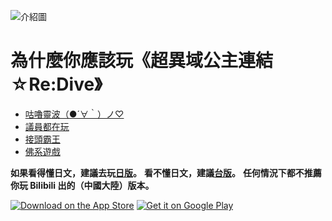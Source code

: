 ![介紹圖](http://www.princessconnect.so-net.tw/images/ft_pic01.png)

# 為什麼你應該玩《超異域公主連結☆Re:Dive》

- [咕嚕靈波（●´∀｀）ノ♡](https://www.youtube.com/watch?v=1sxGsm1lz_k)
- [議員都在玩](https://www.4gamers.com.tw/news/detail/37520/city-council-member-plays-cygames-princess-connect-re-dive)
- [接頭霸王](http://kyaru-connect.ayaya.tw/)
- [佛系遊戲](https://forum.gamer.com.tw/C.php?bsn=30861&snA=3865)

**如果看得懂日文，建議去玩[日版](https://priconne-redive.jp/)。**
**看不懂日文，建議[台版](http://www.princessconnect.so-net.tw/)。**
**任何情況下都不推薦你玩 Bilibili 出的（中國大陸）版本。**

[![Download on the App Store](http://www.princessconnect.so-net.tw/images/app_store_badge_b.png)](https://apps.apple.com/tw/app/id1390473317)
[![Get it on Google Play](http://www.princessconnect.so-net.tw/images/google-play-badge_b.png)](https://play.google.com/store/apps/details?id=tw.sonet.princessconnect)
